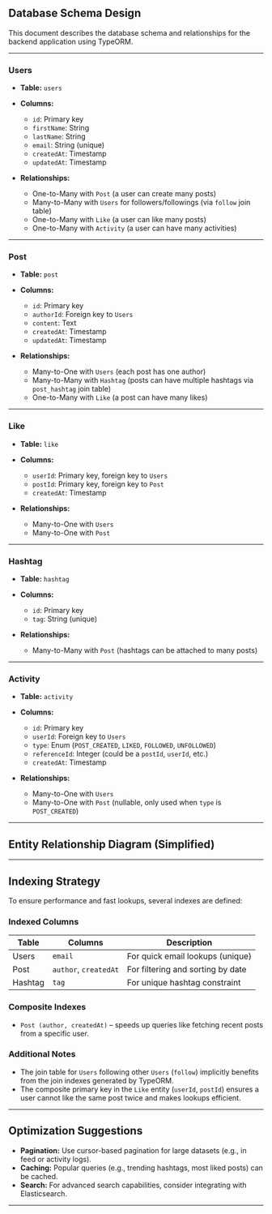 ## Database Schema Design

This document describes the database schema and relationships for the backend application using TypeORM.

---

### Users

- **Table:** `users`
- **Columns:**
  - `id`: Primary key
  - `firstName`: String
  - `lastName`: String
  - `email`: String (unique)
  - `createdAt`: Timestamp
  - `updatedAt`: Timestamp

- **Relationships:**
  - One-to-Many with `Post` (a user can create many posts)
  - Many-to-Many with `Users` for followers/followings (via `follow` join table)
  - One-to-Many with `Like` (a user can like many posts)
  - One-to-Many with `Activity` (a user can have many activities)

---

### Post

- **Table:** `post`
- **Columns:**
  - `id`: Primary key
  - `authorId`: Foreign key to `Users`
  - `content`: Text
  - `createdAt`: Timestamp
  - `updatedAt`: Timestamp

- **Relationships:**
  - Many-to-One with `Users` (each post has one author)
  - Many-to-Many with `Hashtag` (posts can have multiple hashtags via `post_hashtag` join table)
  - One-to-Many with `Like` (a post can have many likes)

---

### Like

- **Table:** `like`
- **Columns:**
  - `userId`: Primary key, foreign key to `Users`
  - `postId`: Primary key, foreign key to `Post`
  - `createdAt`: Timestamp

- **Relationships:**
  - Many-to-One with `Users`
  - Many-to-One with `Post`

---

### Hashtag

- **Table:** `hashtag`
- **Columns:**
  - `id`: Primary key
  - `tag`: String (unique)

- **Relationships:**
  - Many-to-Many with `Post` (hashtags can be attached to many posts)

---

### Activity

- **Table:** `activity`
- **Columns:**
  - `id`: Primary key
  - `userId`: Foreign key to `Users`
  - `type`: Enum (`POST_CREATED`, `LIKED`, `FOLLOWED`, `UNFOLLOWED`)
  - `referenceId`: Integer (could be a `postId`, `userId`, etc.)
  - `createdAt`: Timestamp

- **Relationships:**
  - Many-to-One with `Users`
  - Many-to-One with `Post` (nullable, only used when `type` is `POST_CREATED`)

---

## Entity Relationship Diagram (Simplified)

---

## Indexing Strategy

To ensure performance and fast lookups, several indexes are defined:

### Indexed Columns

| Table     | Columns              | Description                        |
|-----------|----------------------|------------------------------------|
| Users     | `email`              | For quick email lookups (unique)   |
| Post      | `author`, `createdAt`| For filtering and sorting by date  |
| Hashtag   | `tag`                | For unique hashtag constraint      |

### Composite Indexes

- `Post (author, createdAt)` – speeds up queries like fetching recent posts from a specific user.

### Additional Notes

- The join table for `Users` following other `Users` (`follow`) implicitly benefits from the join indexes generated by TypeORM.
- The composite primary key in the `Like` entity (`userId`, `postId`) ensures a user cannot like the same post twice and makes lookups efficient.

---

## Optimization Suggestions

- **Pagination:** Use cursor-based pagination for large datasets (e.g., in feed or activity logs).
- **Caching:** Popular queries (e.g., trending hashtags, most liked posts) can be cached.
- **Search:** For advanced search capabilities, consider integrating with Elasticsearch.

---

